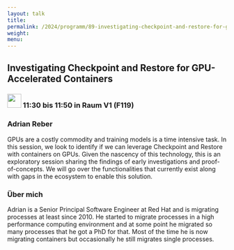 ```yaml
---
layout: talk
title:
permalink: /2024/programm/89-investigating-checkpoint-and-restore-for-gpu-accelerated-containers/
weight:
menu:
---
```

## Investigating Checkpoint and Restore for GPU-Accelerated Containers

### <img height = "32" src="../../../images/talk.svg"> 11:30 bis 11:50 in Raum V1 (F119)

### Adrian Reber

GPUs are a costly commodity and training models is a time intensive task. In this session, we look to identify if we can leverage Checkpoint and Restore with containers on GPUs. Given the nascency of this technology, this is an exploratory session sharing the findings of early investigations and proof-of-concepts. We will go over the functionalities that currently exist along with gaps in the ecosystem to enable this solution.

### Über mich

Adrian is a Senior Principal Software Engineer at Red Hat and is migrating processes at least since 2010. He started to migrate processes in a high performance computing environment and at some point he migrated so many processes that he got a PhD for that. Most of the time he is now migrating containers but occasionally he still migrates single processes.

